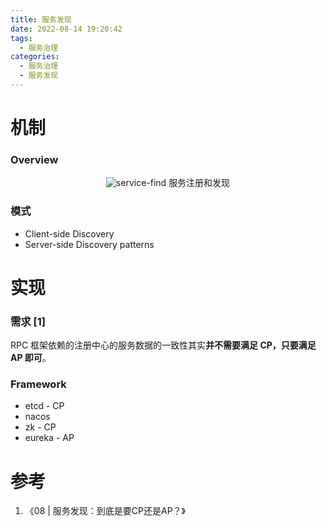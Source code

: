 ```yaml
---
title: 服务发现
date: 2022-08-14 19:20:42
tags:
  - 服务治理
categories:
  - 服务治理 
  - 服务发现
---
```


<p></p>
<!-- more -->



# 机制
### Overview
<div style="text-align: center;">

![service-find](https://user-images.githubusercontent.com/5608425/66263484-fa29fb00-e825-11e9-83aa-47bcb97d7580.png)
服务注册和发现
</div>

### 模式
+ Client-side Discovery  
+ Server-side Discovery patterns

# 实现
### 需求 [1]
RPC 框架依赖的注册中心的服务数据的一致性其实**并不需要满足 CP，只要满足 AP 即可**。

### Framework
+ etcd -  CP
+ nacos 
+ zk  -  CP
+ eureka -  AP  

# 参考
1. 《08 | 服务发现：到底是要CP还是AP？》